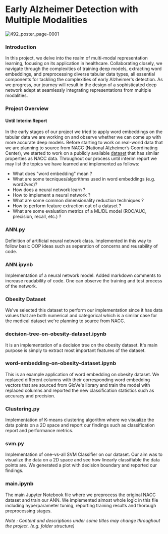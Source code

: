 # Early Alzheimer Detection with Multiple Modalities

![492_poster_page-0001](https://github.com/user-attachments/assets/d68ff872-3b0b-4490-8e90-74daac15de7e)


### Introduction
In this project, we delve into the realm of multi-modal representation learning, focusing on its application in healthcare. Collaborating closely, we navigate through the complexities of training deep models, extracting word embeddings, and preprocessing diverse tabular data types, all essential components for tackling the complexities of early Alzheimer's detection. As we progress, our journey will result in the design of a sophisticated deep network adept at seamlessly integrating representations from multiple modalities.

### Project Overview
#### Until Interim Report
In the early stages of our project we tried to apply word embeddings on the tabular data we are working on and observe whether we can come up with more accurate deep models. Before starting to work on real-world data that we are planning to source from NACC (National Alzheimer’s Coordinating Center), we started to work on a publicly available [dataset](https://archive.ics.uci.edu/dataset/544/estimation+of+obesity+levels+based+on+eating+habits+and+physical+condition) that has similar properties as NACC data. Throughout our process until interim report we may list the topics we have learned and implemented as follows:

* What does "word embedding" mean ?
* What are some tecniques/algorithms used in word embeddings (e.g. word2vec)?
* How does a neural network learn ?
* How to implement a neural network ?
* What are some common dimensionality reduction techniques ?
* How to perform feature extraction out of a dataset ?
* What are some evaluation metrics of a ML/DL model (ROC/AUC, precision, recall, etc.) ?

### ANN.py
Definition of artificial neural network class. Implemented in this way to follow basic OOP ideas such as seperation of concerns and reusability of code.

### ANN.ipynb
Implementation of a neural network model. Added markdown comments to increase readability of code. One can observe the training and test process of the network.

### Obesity Dataset
We've selected this dataset to perform our implementation since it has data values that are both numerical and categorical which is a similar case for the medical dataset we're planning to source from NACC.

### decision-tree-on-obesity-dataset.ipynb
It is an implementation of a decision tree on the obesity dataset. It's main purpose is simply to extract most important features of the dataset.

### word-embedding-on-obesity-dataset.ipynb
This is an example application of word embedding on obesity dataset. We replaced different columns with their corresponding word embedding vectors that are sourced from GloVe's library and train the model with replaced columns and reported the new classification statistics such as accuracy and precision.

### Clustering.py
Implementation of K-means clustering algorithm where we visualize the data points on a 2D space and report our findings such as classification report and performance metrics.

### svm.py
Implementation of one-vs-all SVM Classifier on our dataset. Our aim was to visualize the data on a 2D space and see how linearly classifiable the data points are. We generated a plot with decision boundary and reported our findings.

### main.ipynb
The main Jupyter Notebook file where we preprocess the original NACC dataset and train our ANN. We implemented almost whole logic in this file including hyperparameter tuning, reporting training results and thorough preprocessing stages.

*Note :* *Content and descriptions under some titles may change throughout the project. (e.g. folder structure)*
